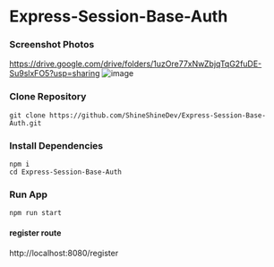 # Express-Session-Base-Auth


### Screenshot Photos
https://drive.google.com/drive/folders/1uzOre77xNwZbjqTqG2fuDE-Su9slxFO5?usp=sharing
![image](https://drive.google.com/uc?export=view&id=1eJdM8wZyd0sQDI5iSDmd7Cb8SuX56qBt)


### Clone Repository
```
git clone https://github.com/ShineShineDev/Express-Session-Base-Auth.git
```

### Install Dependencies
``` 
npm i
cd Express-Session-Base-Auth
```

### Run App
```
npm run start
```

#### register route
http://localhost:8080/register
